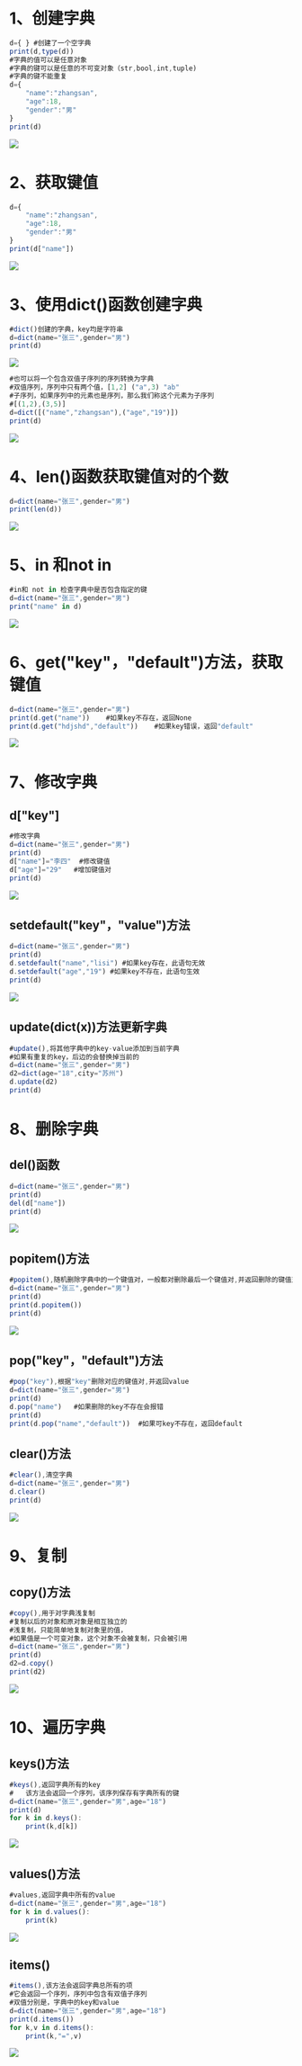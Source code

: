 # **1、创建字典**

```javascript
d={ } #创建了一个空字典
print(d,type(d))
#字典的值可以是任意对象
#字典的键可以是任意的不可变对象（str,bool,int,tuple)
#字典的键不能重复
d={
    "name":"zhangsan",
    "age":18,
    "gender":"男"
}
print(d)
```

![](images/WEBRESOURCEba55a4baa270f132f91f72ae7572cb5b截图.png)

# **2、获取键值**

```javascript
d={
    "name":"zhangsan",
    "age":18,
    "gender":"男"
}
print(d["name"])
```

![](images/WEBRESOURCE850f90ed3e9ad74229c94eb153670918截图.png)

# **3、使用dict()函数创建字典**

```javascript
#dict()创建的字典，key均是字符串
d=dict(name="张三",gender="男")
print(d)
```

![](images/WEBRESOURCE7528374b59a77bd18d190f9c72e196d8截图.png)

```javascript
#也可以将一个包含双值子序列的序列转换为字典
#双值序列，序列中只有两个值，[1,2] ("a",3) "ab"
#子序列，如果序列中的元素也是序列，那么我们称这个元素为子序列
#[(1,2),(3,5)]
d=dict([("name","zhangsan"),("age","19")])
print(d)
```

![](images/WEBRESOURCE7768299b8d4b8491c38bf4e70dafed6d截图.png)

# **4、len()函数获取键值对的个数**

```javascript
d=dict(name="张三",gender="男")
print(len(d))
```

![](images/WEBRESOURCEfee054ae099685f691962a234c2efe51截图.png)

# **5、in 和not in**

```javascript
#in和 not in 检查字典中是否包含指定的键
d=dict(name="张三",gender="男")
print("name" in d)
```

![](images/WEBRESOURCEb531889384fe06df395d77822bcfbb6f截图.png)

# **6、get("key"，"default")方法，获取键值**

```javascript
d=dict(name="张三",gender="男")
print(d.get("name"))	#如果key不存在，返回None
print(d.get("hdjshd","default"))	#如果key错误，返回"default"
```

![](images/WEBRESOURCE31b5a61e9f07b16e81678c150d0865e4截图.png)

# **7、修改字典**

## **d["key"]**

```javascript
#修改字典
d=dict(name="张三",gender="男")
print(d)
d["name"]="李四"	#修改键值
d["age"]="29"	#增加键值对
print(d)
```

![](images/WEBRESOURCEda18782034dce2d93f11454107da7043截图.png)

## **setdefault("key"，"value")方法**

```javascript
d=dict(name="张三",gender="男")
print(d)
d.setdefault("name","lisi") #如果key存在，此语句无效
d.setdefault("age","19") #如果key不存在，此语句生效
print(d)
```

![](images/WEBRESOURCE72a15268b697a1b30fddc40b4fc39c2b截图.png)

## **update(dict(x))方法更新字典**

```javascript
#update(),将其他字典中的key-value添加到当前字典
#如果有重复的key，后边的会替换掉当前的
d=dict(name="张三",gender="男")
d2=dict(age="18",city="苏州")
d.update(d2)
print(d)
```

# **8、删除字典**

## **del()函数**

```javascript
d=dict(name="张三",gender="男")
print(d)
del(d["name"])
print(d)
```

![](images/WEBRESOURCE062f5dc03209fca359c4a254188c83dd截图.png)

## **popitem()方法**

```javascript
#popitem(),随机删除字典中的一个键值对，一般都对删除最后一个键值对,并返回删除的键值对
d=dict(name="张三",gender="男")
print(d)
print(d.popitem())
print(d)
```

![](images/WEBRESOURCE62790e5215c02b693ff99c1176a36ff5截图.png)

## **pop("key"，"default")方法**

```javascript
#pop("key"),根据"key"删除对应的键值对,并返回value
d=dict(name="张三",gender="男")
print(d)
d.pop("name")	#如果删除的key不存在会报错
print(d)
print(d.pop("name","default"))  #如果可key不存在，返回default
```

## **clear()方法**

```javascript
#clear(),清空字典
d=dict(name="张三",gender="男")
d.clear()
print(d)
```

![](images/WEBRESOURCE9ac434276b6e195beeff6e86939c70ea截图.png)

# **9、复制**

## **copy()方法**

```javascript
#copy(),用于对字典浅复制
#复制以后的对象和原对象是相互独立的
#浅复制，只能简单地复制对象里的值，
#如果值是一个可变对象，这个对象不会被复制，只会被引用
d=dict(name="张三",gender="男")
print(d)
d2=d.copy()
print(d2)
```

![](images/WEBRESOURCEe21fe408a1247ddede5eb2370149f5b0截图.png)

# **10、遍历字典**

## **keys()方法**

```javascript
#keys(),返回字典所有的key
#	该方法会返回一个序列，该序列保存有字典所有的键
d=dict(name="张三",gender="男",age="18")
print(d)
for k in d.keys():
    print(k,d[k])
```

![](images/WEBRESOURCE25415e6e2b1c4b1c5b0a56929ed2c93d截图.png)

## **values()方法**

```javascript
#values,返回字典中所有的value
d=dict(name="张三",gender="男",age="18")
for k in d.values():
    print(k)
```

![](images/WEBRESOURCE6b404d85da663e3d6555a776c74444a6截图.png)

## **items()**

```javascript
#items(),该方法会返回字典总所有的项
#它会返回一个序列，序列中包含有双值子序列
#双值分别是，字典中的key和value
d=dict(name="张三",gender="男",age="18")
print(d.items())
for k,v in d.items():
    print(k,"=",v)
```

![](images/WEBRESOURCE89e8b3d241faa9bd8b9bdc23af7ef6aa截图.png)